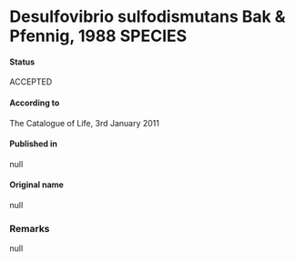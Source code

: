 # Desulfovibrio sulfodismutans Bak & Pfennig, 1988 SPECIES

#### Status
ACCEPTED

#### According to
The Catalogue of Life, 3rd January 2011

#### Published in
null

#### Original name
null

### Remarks
null